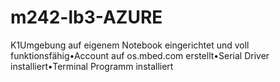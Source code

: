 # m242-lb3-AZURE
K1Umgebung auf eigenem Notebook eingerichtet und voll funktionsfähig•Account auf os.mbed.com erstellt•Serial Driver installiert•Terminal Programm installiert
